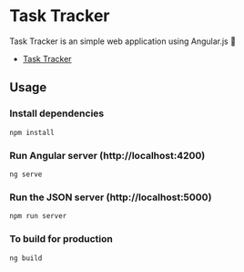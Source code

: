 # Task Tracker
Task Tracker is an simple web application using Angular.js 🎰

- [Task Tracker](https://task-trackerss.netlify.app/)

## Usage

### Install dependencies

```
npm install
```

### Run Angular server (http://localhost:4200)

```
ng serve
```

### Run the JSON server (http://localhost:5000)

```
npm run server
```

### To build for production

```
ng build
```
